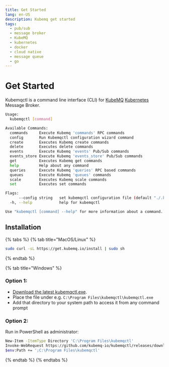 ```yaml
---
title: Get Started
lang: en-US
description: Kubemq get started
tags:
  - pub/sub
  - message broker
  - KubeMQ
  - kubernetes
  - docker
  - cloud native
  - message queue
  - go
---
```


# Get Started

Kubemqctl is a command line interface \(CLI\) for [KubeMQ](https://kubemq.io) [Kubernetes](https://kubernetes.io/) Message Broker.

```bash
Usage:
  kubemqctl [command]

Available Commands:
  commands     Execute Kubemq 'commands' RPC commands
  config       Run Kubemqctl configuration wizard command
  create       Executes Kubemq create commands
  delete       Executes delete commands
  events       Execute Kubemq 'events' Pub/Sub commands
  events_store Execute Kubemq 'events_store' Pub/Sub commands
  get          Executes Kubemq get commands
  help         Help about any command
  queries      Execute Kubemq 'queries' RPC based commands
  queues       Execute Kubemq 'queues' commands
  scale        Executes Kubemq scale commands
  set          Executes set commands

Flags:
      --config string   set kubemqctl configuration file (default "./.kubemqctl.yaml")
  -h, --help            help for kubemqctl

Use "kubemqctl [command] --help" for more information about a command.
```

## Installation

{% tabs %}
{% tab title="MacOS/Linux" %}
```bash
sudo curl -sL https://get.kubemq.io/install | sudo sh
```
{% endtab %}

{% tab title="Windows" %}
### Option 1:

* [Download the latest kubemqctl.exe](https://github.com/kubemq-io/kubemqctl/releases/download/latest/kubemqctl.exe).
* Place the file under e.g. `C:\Program Files\kubemqctl\kubemqctl.exe`
* Add that directory to your system path to access it from any command prompt

### Option 2:

Run in PowerShell as administrator:

```bash
New-Item -ItemType Directory 'C:\Program Files\kubemqctl'
Invoke-WebRequest https://github.com/kubemq-io/kubemqctl/releases/download/latest/kubemqctl.exe -OutFile 'C:\Program Files\kubemqctl\kubemqctl.exe'
$env:Path += ';C:\Program Files\kubemqctl'
```
{% endtab %}
{% endtabs %}

